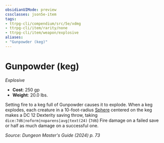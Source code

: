 ```yaml
---
obsidianUIMode: preview
cssclasses: json5e-item
tags:
- ttrpg-cli/compendium/src/5e/xdmg
- ttrpg-cli/item/rarity/none
- ttrpg-cli/item/weapon/explosive
aliases: 
- "Gunpowder (keg)"
---
```

# Gunpowder (keg)
*Explosive*  


- **Cost**: 250 gp
- **Weight**: 20.0 lbs.

Setting fire to a keg full of Gunpowder causes it to explode. When a keg explodes, each creature in a 10-foot-radius [Sphere](/3-Mechanics/CLI/variant-rules/sphere-area-of-effect-xphb.md) centered on the keg makes a DC 12 Dexterity saving throw, taking `dice:7d6|noform|noparens|avg|text(24)` (`7d6`) Fire damage on a failed save or half as much damage on a successful one.

*Source: Dungeon Master's Guide (2024) p. 73*